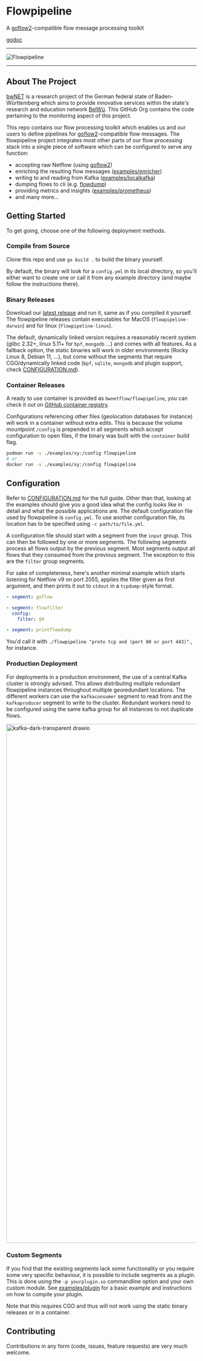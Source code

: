 # Flowpipeline
A [goflow2](https://github.com/netsampler/goflow2)-compatible flow message processing toolkit

[godoc](https://pkg.go.dev/github.com/BelWue/flowpipeline)

----------

![Flowpipeline](https://github.com/user-attachments/assets/63c5ac84-b50d-442e-9641-c32fe95b58f4)

----------

## About The Project

[bwNET](https://bwnet.belwue.de/) is a research project of the German federal
state of Baden-Württemberg which aims to provide innovative services within the
state's research and education network [BelWü](https://www.belwue.de). This
GitHub Org contains the code pertaining to the monitoring aspect of this
project.

This repo contains our flow processing toolkit which enables us and our users
to define pipelines for [goflow2](https://github.com/netsampler/goflow2)-compatible
flow messages. The flowpipeline project integrates most other parts of our flow
processing stack into a single piece of software which can be configured to
serve any function:

* accepting raw Netflow (using [goflow2](https://github.com/netsampler/goflow2))
* enriching the resulting flow messages ([examples/enricher](https://github.com/BelWue/flowpipeline/tree/master/examples/enricher))
* writing to and reading from Kafka ([examples/localkafka](https://github.com/BelWue/flowpipeline/tree/master/examples/localkafka))
* dumping flows to cli (e.g. [flowdump](https://github.com/BelWue/flowpipeline/tree/master/examples/flowdump))
* providing metrics and insights ([examples/prometheus](https://github.com/BelWue/flowpipeline/tree/master/examples/prometheus))
* and many more...

## Getting Started

To get going, choose one of the following deployment methods.

### Compile from Source
Clone this repo and use `go build .` to build the binary yourself.

By default, the binary will look for a `config.yml` in its local directory, so
you'll either want to create one or call it from any example directory (and
maybe follow the instructions there).

### Binary Releases
Download our [latest release](https://github.com/BelWue/flowpipeline/releases)
and run it, same as if you compiled it yourself.
The flowpipeline releases contain executables for MacOS (`flowpipeline-darwin`) and for linux (`flowpipeline-linux`).

The default, dynamically linked version requires a reasonably recent system
(glibc 2.32+, linux 5.11+ for `bpf`, `mongodb` ...) and comes with all features.
As a fallback option, the static binaries will work in older environments
(Rocky Linux 8, Debian 11, ...), but come without the segments that require
CGO/dynamically linked code (`bpf`, `sqlite`, `mongodb` and plugin support, check
[CONFIGURATION.md](https://github.com/BelWue/flowpipeline/blob/master/CONFIGURATION.md)).

### Container Releases
A ready to use container is provided as `bwnetflow/flowpipeline`, you can check
it out on [GitHub container registry](https://github.com/BelWue/flowpipeline/pkgs/container/flowpipeline).

Configurations referencing other files (geolocation databases for instance)
will work in a container without extra edits. This is because the volume
mountpoint `/config` is prepended in all segments which accept configuration to
open files, if the binary was built with the `container` build flag.

```sh
podman run -v ./examples/xy:/config flowpipeline
# or
docker run -v ./examples/xy:/config flowpipeline
```

## Configuration

Refer to [CONFIGURATION.md](https://github.com/BelWue/flowpipeline/blob/master/CONFIGURATION.md)
for the full guide. Other than that, looking at the examples should give you a
good idea what the config looks like in detail and what the possible
applications are. 
The default configuration file used by flowpipeline is `config.yml`. 
To use another configuration file, its location has to be specified using `-c path/to/file.yml`.

A configuration file should start with a segment from the `input` group. This can then be followed
by one or more segments. The following segments process all flows output by the previous segment.
Most segments output all flows that they consumed from the previous segment. 
The exception to this are the `filter` group segments.

For sake of completeness, here's another minimal example
which starts listening for Netflow v9 on port 2055, applies the filter given as
first argument, and then prints it out to `stdout` in a `tcpdump`-style format.

```yaml
- segment: goflow

- segment: flowfilter
  config:
    filter: $0

- segment: printflowdump
```

You'd call it with `./flowpipeline "proto tcp and (port 80 or port 443)"`., for
instance.

### Production Deployment
For deployments in a production environment, the use of a central Kafka cluster is strongly advised.
This allows distributing multiple redundant flowpipeline instances throughout multiple georedundant locations.
The different workers can use the `kafkaconsumer` segment to read from and the `kafkaproducer` segment to write to the cluster.
Redundant workers need to be configured using the same kafka group for all instances to not duplicate flows.

<img width="2536" height="1372" alt="kafka-dark-transparent drawio" src="https://github.com/user-attachments/assets/3941568c-2c11-435f-8397-fcbb13ed3bdd" />

### Custom Segments
If you find that the existing segments lack some functionality or you require
some very specific behaviour, it is possible to include segments as a plugin.
This is done using the `-p yourplugin.so` commandline option and your own
custom module. See
[examples/plugin](https://github.com/BelWue/flowpipeline/tree/master/examples/plugin)
for a basic example and instructions on how to compile your plugin.

Note that this requires CGO and thus will not work using the static binary
releases or in a container.

## Contributing

Contributions in any form (code, issues, feature requests) are very much welcome.
